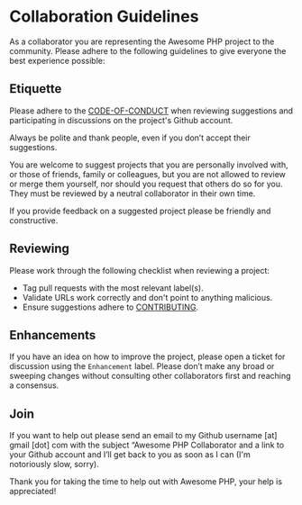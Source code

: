 # Collaboration Guidelines

As a collaborator you are representing the Awesome PHP project to the community. Please adhere to the following guidelines to give everyone the best experience possible:

## Etiquette

Please adhere to the [CODE-OF-CONDUCT](https://github.com/ziadoz/awesome-php/blob/master/CODE-OF-CONDUCT.md) when reviewing suggestions and participating in discussions on the project's Github account.

Always be polite and thank people, even if you don’t accept their suggestions.

You are welcome to suggest projects that you are personally involved with, or those of friends, family or colleagues, but you are not allowed to review or merge them yourself, nor should you request that others do so for you. They must be reviewed by a neutral collaborator in their own time.

If you provide feedback on a suggested project please be friendly and constructive.

## Reviewing

Please work through the following checklist when reviewing a project:

- Tag pull requests with the most relevant label(s).
- Validate URLs work correctly and don't point to anything malicious.
- Ensure suggestions adhere to [CONTRIBUTING](https://github.com/ziadoz/awesome-php/blob/master/CONTRIBUTING.md).

## Enhancements

If you have an idea on how to improve the project, please open a ticket for discussion using the `Enhancement` label. Please don’t make any broad or sweeping changes without consulting other collaborators first and reaching a consensus.

## Join

If you want to help out please send an email to my Github username [at] gmail [dot] com with the subject “Awesome PHP Collaborator and a link to your Github account and I’ll get back to you as soon as I can (I'm notoriously slow, sorry).

Thank you for taking the time to help out with Awesome PHP, your help is appreciated!
